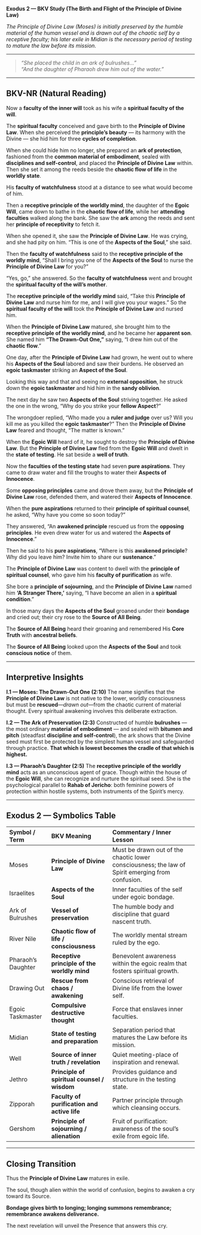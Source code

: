 **Exodus 2 — BKV Study (The Birth and Flight of the Principle of Divine Law)**

*The Principle of Divine Law (Moses) is initially preserved by the humble material of the human vessel and is drawn out of the chaotic self by a receptive faculty; his later exile in Midian is the necessary period of testing to mature the law before its mission.*

---  

>*“She placed the child in an ark of bulrushes…”*  
>*“And the daughter of Pharaoh drew him out of the water.”*  

---

## **BKV-NR (Natural Reading)**

Now a **faculty of the inner will** took as his wife a **spiritual faculty of the will**.

The **spiritual faculty** conceived and gave birth to the **Principle of Divine Law**. When she perceived the **principle’s beauty** — its harmony with the Divine — she hid him for three **cycles of completion**.

When she could hide him no longer, she prepared an **ark of protection**, fashioned from the **common material of embodiment**, sealed with **disciplines and self-control**, and placed the **Principle of Divine Law** within. Then she set it among the reeds beside the **chaotic flow of life** in the **worldly state**.

His **faculty of watchfulness** stood at a distance to see what would become of him.

Then a **receptive principle of the worldly mind**, the daughter of the **Egoic Will**, came down to bathe in the **chaotic flow of life**, while her **attending faculties** walked along the bank. She saw the **ark** among the reeds and sent her **principle of receptivity** to fetch it.

When she opened it, she saw the **Principle of Divine Law**. He was crying, and she had pity on him. “This is one of the **Aspects of the Soul**,” she said.

Then the **faculty of watchfulness** said to the **receptive principle of the worldly mind**, “Shall I bring you one of the **Aspects of the Soul** to nurse the **Principle of Divine Law** for you?”

“Yes, go,” she answered. So the **faculty of watchfulness** went and brought the **spiritual faculty of the will’s mother**.

The **receptive principle of the worldly mind** said, “Take this **Principle of Divine Law** and nurse him for me, and I will give you your wages.” So the **spiritual faculty of the will** took the **Principle of Divine Law** and nursed him.

When the **Principle of Divine Law** matured, she brought him to the **receptive principle of the worldly mind**, and he became her **apparent son**. She named him **“The Drawn-Out One,”** saying, “I drew him out of the **chaotic flow**.”

One day, after the **Principle of Divine Law** had grown, he went out to where his **Aspects of the Soul** labored and saw their burdens. He observed an **egoic taskmaster** striking an **Aspect of the Soul**.

Looking this way and that and seeing no **external opposition**, he struck down the **egoic taskmaster** and hid him in the **sandy oblivion**.

The next day he saw two **Aspects of the Soul** striving together. He asked the one in the wrong, “Why do you strike your **fellow Aspect**?”

The wrongdoer replied, “Who made you a **ruler and judge** over us? Will you kill me as you killed the **egoic taskmaster**?” Then the **Principle of Divine Law** feared and thought, “The matter is known.”

When the **Egoic Will** heard of it, he sought to destroy the **Principle of Divine Law**. But the **Principle of Divine Law** fled from the **Egoic Will** and dwelt in the **state of testing**. He sat beside a **well of truth**.

Now the **faculties of the testing state** had seven **pure aspirations**. They came to draw water and fill the troughs to water their **Aspects of Innocence**.

Some **opposing principles** came and drove them away, but the **Principle of Divine Law** rose, defended them, and watered their **Aspects of Innocence**.

When the **pure aspirations** returned to their **principle of spiritual counsel**, he asked, “Why have you come so soon today?”

They answered, “An **awakened principle** rescued us from the **opposing principles**. He even drew water for us and watered the **Aspects of Innocence**.”

Then he said to his **pure aspirations**, “Where is this **awakened principle**? Why did you leave him? Invite him to share our **sustenance**.”

The **Principle of Divine Law** was content to dwell with the **principle of spiritual counsel**, who gave him his **faculty of purification** as wife.

She bore a **principle of sojourning**, and the **Principle of Divine Law** named him **‘A Stranger There,’** saying, “I have become an alien in a **spiritual condition**.”

In those many days the **Aspects of the Soul** groaned under their **bondage** and cried out; their cry rose to the **Source of All Being**.

The **Source of All Being** heard their groaning and remembered His **Core Truth** with **ancestral beliefs**.

The **Source of All Being** looked upon the **Aspects of the Soul** and took **conscious notice** of them.

***

## **Interpretive Insights**

**I.1 — Moses: The Drawn-Out One (2:10)**
The name signifies that the **Principle of Divine Law** is not native to the lower, worldly consciousness but must be **rescued**—*drawn out*—from the chaotic current of material thought. Every spiritual awakening involves this deliberate extraction.

**I.2 — The Ark of Preservation (2:3)**
Constructed of humble **bulrushes** — the most ordinary **material of embodiment** — and sealed with **bitumen and pitch** (steadfast **discipline and self-control**), the ark shows that the Divine seed must first be protected by the simplest human vessel and safeguarded through practice. **That which is lowest becomes the cradle of that which is highest.**

**I.3 — Pharaoh’s Daughter (2:5)**
The **receptive principle of the worldly mind** acts as an unconscious agent of grace. Though within the house of the **Egoic Will**, she can recognize and nurture the spiritual seed. She is the psychological parallel to **Rahab of Jericho**: both feminine powers of protection within hostile systems, both instruments of the Spirit’s mercy.

***

## **Exodus 2 — Symbolics Table**

| Symbol / Term | BKV Meaning | Commentary / Inner Lesson |
| :--- | :--- | :--- |
| Moses | **Principle of Divine Law** | Must be drawn out of the chaotic lower consciousness; the law of Spirit emerging from confusion. |
| Israelites | **Aspects of the Soul** | Inner faculties of the self under egoic bondage. |
| Ark of Bulrushes | **Vessel of preservation** | The humble body and discipline that guard nascent truth. |
| River Nile | **Chaotic flow of life / consciousness** | The worldly mental stream ruled by the ego. |
| Pharaoh’s Daughter | **Receptive principle of the worldly mind** | Benevolent awareness within the egoic realm that fosters spiritual growth. |
| Drawing Out | **Rescue from chaos / awakening** | Conscious retrieval of Divine life from the lower self. |
| Egoic Taskmaster | **Compulsive destructive thought** | Force that enslaves inner faculties. |
| Midian | **State of testing and preparation** | Separation period that matures the Law before its mission. |
| Well | **Source of inner truth / revelation** | Quiet meeting-place of inspiration and renewal. |
| Jethro | **Principle of spiritual counsel / wisdom** | Provides guidance and structure in the testing state. |
| Zipporah | **Faculty of purification and active life** | Partner principle through which cleansing occurs. |
| Gershom | **Principle of sojourning / alienation** | Fruit of purification: awareness of the soul’s exile from egoic life. |

***

## **Closing Transition**

Thus the **Principle of Divine Law** matures in exile.

The soul, though alien within the world of confusion, begins to awaken a cry toward its Source.

**Bondage gives birth to longing; longing summons remembrance; remembrance awakens deliverance.**

The next revelation will unveil the Presence that answers this cry.
